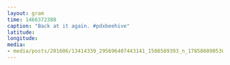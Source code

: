 ```yaml
---
layout: gram
time: 1466372388
caption: "Back at it again. #pdxbeehive"
latitude: 
longitude: 
media:
- media/posts/201606/13414339_295696407443141_1508589393_n_17858609053039017.jpg
---
```

